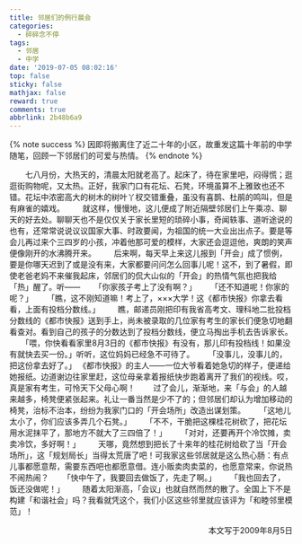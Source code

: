 ```yaml
---
title: 邻居们的例行晨会
categories:
  - 碎碎念不停
tags:
  - 邻居
  - 中学
date: '2019-07-05 08:02:16'
top: false
sticky: false
mathjax: false
reward: true
comments: true
abbrlink: 2b48b6a9
---
```

{% note success %}
因即将搬离住了近二十年的小区，故重发这篇十年前的中学随笔，回顾一下邻居们的可爱与热情。
{% endnote %}

　　七八月份，大热天的，清晨太阳就老高了。起床了，待在家里吧，闷得慌；逛逛街购物呢，又太热。正好，我家门口有花坛、石凳，环境虽算不上雅致也还不错。花坛中浓密高大的树木的树叶丫杈交错重叠，虽没有喜鹊、杜鹃的鸣叫，但是有麻雀的嬉戏。
　　就这样，慢慢地，这儿便成了附近隔壁邻居们上午乘凉、聊天的好去处。聊聊天也不是仅仅关于家长里短的琐碎小事，奇闻轶事、道听途说的也有，还常常说说议议国家大事、时政要闻，为祖国的统一大业出出点子。要是等会儿再过来个三四岁的小孩，冲着他那可爱的模样，大家还会逗逗他，爽朗的笑声便像刚开的水沸腾开来。<!-- more -->
　　后来啊，每天早上来这儿报到「开会」成了惯例，要是你哪天迟到了或是没有来，大家都要问问怎么回事儿呢！这不，到了暑假，即使老爸老妈不来催我起床，邻居们的侃大山似的「开会」的热情气氛也把我给「热」醒了。听——
　　「你家孩子考上了没有啊？」
　　「还不知道呢！你家的呢？」
　　「瞧，这不刚知道嘛！考上了，×××大学！这《都市快报》你拿去看看，上面有投档分数线。」
　　瞧，邮递员刚把印有我省高考文、理科地二批投档分数线的《都市快报》送到手上，尚未被录取的几位家有考生的家长们便急切地翻看查对。看到自己的孩子的分数达到了投档分数线，便立马掏出手机去告诉家长。
　　「喂，你快看看家里8月3日的《都市快报》有没有，那儿印有投档线！如果没有就快去买一份。」听听，这位妈妈已经急不可待了。
　　「没事儿，没事儿的，把这份拿去好了。」 《都市快报》的主人——一位大爷看着她急切的样子，便递给她报纸。边道谢边往家里赶，这位母亲拿着报纸快步跑着离开了我们的视线。哎，真是家有考生，可怜天下父母心啊！
　　过了会儿，渐渐地，来「与会」的人越来越多，椅凳便紧张起来。礼让一番当然是少不了的；但邻居们却认为增加移动的椅凳，治标不治本，纷纷为我家门口的「开会场所」改造出谋划策。
　　「这地儿太小了，你们应该多弄几个石凳。」
　　「不不，干脆把这棵桂花树砍了，把花坛用水泥抹平了，那地方不就大了三四倍了！」
　　「对对，还要再开个冷饮摊，卖卖冷饮，多好啊！」
　　天哪，竟然想到把长了十来年的桂花树给砍了当「开会场所」，这「规划局长」当得太荒唐了吧！可我家这些邻居就是这么热心肠：有点儿事都愿意帮，需要东西吧也都愿意借。连小贩卖肉卖菜的，也愿意常来，你说热不闹热闹？
　　「快中午了，我要回去做饭了，先走了啊。」
　　「我也回去了，饭还没做呢！」
　　随着太阳渐高，「会议」也就自然而然的散了。全国上下不是构建「和谐社会」吗？我看就凭这个，我们小区这些邻里就应该评为「和睦邻里模范」！

<p align="right">
本文写于2009年8月5日
